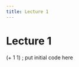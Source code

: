 ```yaml
---
title: Lecture 1
---
```


# Lecture 1

<link rel="stylesheet" type="text/css" href="paren-soup-2.11.2/paren-soup-light.css">

<div class="paren-soup">
  <div class="instarepl"></div>
  <div class="numbers"></div>
  <div class="content" contenteditable="true">(+ 1 1) ; put initial code here</div>
</div>
<script type="text/javascript" src="paren-soup-2.11.2/paren-soup.js"></script>
<script type="text/javascript">
  paren_soup.core.init_all();
</script>
